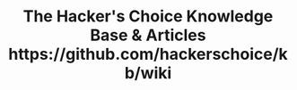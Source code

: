 
<h1 align="center">
The Hacker's Choice Knowledge Base &amp; Articles
https://github.com/hackerschoice/kb/wiki
</h1>

